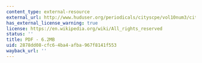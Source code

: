 ```yaml
---
content_type: external-resource
external_url: http://www.huduser.org/periodicals/cityscpe/vol10num3/cityscapevol10num3.pdf
has_external_license_warning: true
license: https://en.wikipedia.org/wiki/All_rights_reserved
status: ''
title: PDF - 6.2MB
uid: 2878dd08-cfc6-4ba4-afba-967f8141f553
wayback_url: ''
---
```

